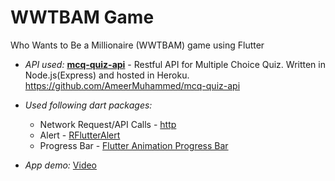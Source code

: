 # WWTBAM Game 
Who Wants to Be a Millionaire (WWTBAM) game using Flutter

* *API used:*  [**mcq-quiz-api**](https://github.com/AmeerMuhammed/mcq-quiz-api) - Restful API for Multiple Choice Quiz. Written in Node.js(Express) and hosted in Heroku. https://github.com/AmeerMuhammed/mcq-quiz-api

* *Used following dart packages:*
  * Network Request/API Calls - [http](https://pub.dev/packages/http)
  * Alert - [RFlutterAlert](https://pub.dev/packages/rflutter_alert)
  * Progress Bar - [Flutter Animation Progress Bar](https://pub.dev/packages/flutter_animation_progress_bar)

* *App demo:* [Video](https://ameermuhammed.github.io/wwtbam-game-flutter/demo.mp4)